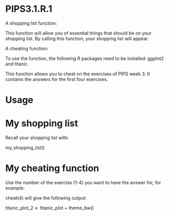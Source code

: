 # PIPS3.1.R.1

A shopping list function:

This function will allow you of essential things that should be on your shopping list. By calling this function, your shopping list will appear.




A cheating function:

To use the function, the following R packages need to be installed: ggplot2 and titanic.

This function allows you to cheat on the exercises of PIPS week 3. It contains the answers for the first four exercises.

# Usage
# My shopping list
Recall your shopping list with:

my_shopping_list()

# My cheating function
Use the number of the exercise (1-4) you want to have the answer for, for example:

cheat(4) will give the following output:

titanic_plot_2 <- titanic_plot + theme_bw()


